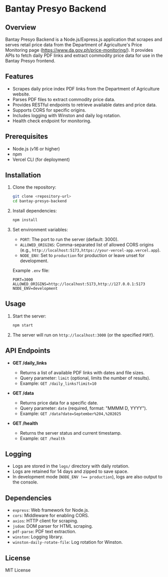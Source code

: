 # Bantay Presyo Backend

## Overview
Bantay Presyo Backend is a Node.js/Express.js application that scrapes and serves retail price data from the Department of Agriculture's Price Monitoring page (https://www.da.gov.ph/price-monitoring/). It provides APIs to fetch daily PDF links and extract commodity price data for use in the Bantay Presyo frontend.

## Features
- Scrapes daily price index PDF links from the Department of Agriculture website.
- Parses PDF files to extract commodity price data.
- Provides RESTful endpoints to retrieve available dates and price data.
- Supports CORS for specific origins.
- Includes logging with Winston and daily log rotation.
- Health check endpoint for monitoring.

## Prerequisites
- Node.js (v16 or higher)
- npm
- Vercel CLI (for deployment)

## Installation
1. Clone the repository:
   ```bash
   git clone <repository-url>
   cd bantay-presyo-backend
   ```
2. Install dependencies:
   ```bash
   npm install
   ```
3. Set environment variables:
   - `PORT`: The port to run the server (default: 3000).
   - `ALLOWED_ORIGINS`: Comma-separated list of allowed CORS origins (e.g., `http://localhost:5173,https://your-vercel-app.vercel.app`).
   - `NODE_ENV`: Set to `production` for production or leave unset for development.

   Example `.env` file:
   ```env
   PORT=3000
   ALLOWED_ORIGINS=http://localhost:5173,http://127.0.0.1:5173
   NODE_ENV=development
   ```

## Usage
1. Start the server:
   ```bash
   npm start
   ```
2. The server will run on `http://localhost:3000` (or the specified `PORT`).

## API Endpoints
- **GET /daily_links**
  - Returns a list of available PDF links with dates and file sizes.
  - Query parameter: `limit` (optional, limits the number of results).
  - Example: `GET /daily_links?limit=10`

- **GET /data**
  - Returns price data for a specific date.
  - Query parameter: `date` (required, format: "MMMM D, YYYY").
  - Example: `GET /data?date=September%204,%202025`

- **GET /health**
  - Returns the server status and current timestamp.
  - Example: `GET /health`

## Logging
- Logs are stored in the `logs/` directory with daily rotation.
- Logs are retained for 14 days and zipped to save space.
- In development mode (`NODE_ENV !== production`), logs are also output to the console.

## Dependencies
- `express`: Web framework for Node.js.
- `cors`: Middleware for enabling CORS.
- `axios`: HTTP client for scraping.
- `jsdom`: DOM parser for HTML scraping.
- `pdf-parse`: PDF text extraction.
- `winston`: Logging library.
- `winston-daily-rotate-file`: Log rotation for Winston.

## License
MIT License